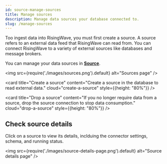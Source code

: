 ```yaml
---
id: source-manage-sources
title: Manage sources
description: Manage data sources your database connected to.
slug: /manage-sources
---
```


Too ingest data into RisingWave, you must first create a source. A source refers to an external data feed that RisingWave can read from. You can connect RisingWave to a variety of external sources like databases and message brokers.

You can manage your data sources in [**Source**](https://risingwave.cloud/source/).

<img
src={require('./images/sources.png').default}
alt="Sources page"
/>

<grid
 container
 direction="row"
 spacing="15"
 justifyContent="space-between"
 justifyItems="stretch"
 alignItems="stretch">

<grid item xs={12} sm={6} md={6}>

<card
title="Create a source"
content="Create a source in the database to read external data."
cloud="create-a-source"
style={{height: "80%"}}
/>

</grid>

<grid item xs={12} sm={6} md={6}>

<card
title="Drop a source"
content="If you no longer require data from a source, drop the source connection to stop data consumption."
cloud="drop-a-source"
style={{height: "80%"}}
/>

</grid>

</grid>

## Check source details

Click on a source to view its details, inclduing the connector settings, schema, and running status.

<img
src={require('./images/source-details-page.png').default}
alt="Source details page"
/>
